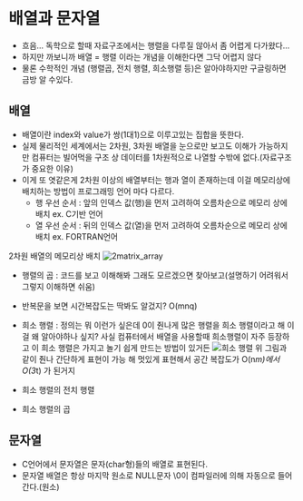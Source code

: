 # 배열과 문자열
- 흐음... 독학으로 할때 자료구조에서는 행렬을 다루질 않아서 좀 어렵게 다가왔다...
- 하지만 까보니까 배열 = 행렬 이라는 개념을 이해한다면 그닥 어렵지 않다
- 물론 수학적인 개념 (행렬곱, 전치 행렬, 희소행렬 등)은 알아야하지만 구글링하면 금방 알 수있다.

## 배열
- 배열이란 index와 value가 쌍(1대1)으로 이루고있는 집합을 뜻한다.
- 실제 물리적인 세계에서는 2차원, 3차원 배열을 눈으로만 보고도 이해가 가능하지만 컴퓨터는 빌어먹을 구조 상 데이터를 1차원적으로 나열할 수밖에 없다.(자료구조가 중요한 이유)
- 이게 또 엿같은게 2차원 이상의 배열부터는 행과 열이 존재하는데 이걸 메모리상에 배치하는 방법이 프로그래밍 언어 마다 다르다.
  - 행 우선 순서 : 앞의 인덱스 값(행)을 먼저 고려하여 오름차순으로 메모리 상에 배치 ex. C기반 언어
  - 열 우선 순서 : 뒤의 인덱스 값(열)을 먼저 고려하여 오름차순으로 메모리 상에 배치 ex. FORTRAN언어

2차원 배열의 메모리상 배치
![2matrix_array](https://t1.daumcdn.net/cfile/blog/260B0F425270EB7706)


- 행렬의 곱 : 코드를 보고 이해해봐 그래도 모르겠으면 찾아보고(설명하기 어려워서 그렇지 이해하면 쉬움)

- 반복문을 보면 시간복잡도는 딱봐도 알겄지? O(mnq)

- 희소 행렬 : 정의는 뭐 이런가 싶은데 0이 줜나게 많은 행렬을 희소 행렬이라고 해 이걸 왜 알아야하나 싶지? 사실 컴퓨터에서 배열을 사용할때 희소행렬이 자주 등장하고 이 희소 행렬은 가지고 놀기 쉽게 만드는 방법이 있거든
![희소 행렬](https://image3.slideserve.com/6977330/slide34-l.jpg)
위 그림과 같이 줜나 간단하게 표현이 가능 해 멋있게 표현해서 공간 복잡도가 O(n*m)에서 O(3*t) 가 된거지

- 희소 행렬의 전치 행렬
- 희소 행렬의 곱

## 문자열
- C언어에서 문자열은 문자(char형)들의 배열로 표현된다. 
- 문자열 배열은 항상 마지막 원소로 NULL문자 \0이 컴파일러에 의해 자동으로 들어간다.(원소)

